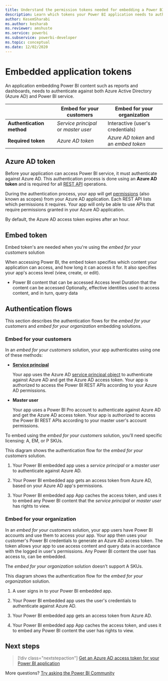 ```yaml
---
title: Understand the permission tokens needed for embedding a Power BI application
description: Learn which tokens your Power BI application needs to authenticate against Azure and Power BI service.
author: KesemSharabi
ms.author: kesharab
ms.reviewer: amshuste
ms.service: powerbi
ms.subservice: powerbi-developer
ms.topic: conceptual
ms.date: 12/02/2020
---
```


# Embedded application tokens

An application embedding Power BI content such as reports and dashboards, needs to authenticate against both Azure Active Directory (Azure AD) and Power BI service.

|  |Embed for your customers  |Embed for your organization  |
|---------|---------|---------|
|**Authentication method**      |*Service principal* or *master user*         |Interactive (user's credentials)         |
|**Required token**      |*Azure AD token*           |*Azure AD token* and an *embed token*         |

## Azure AD token

Before your application can access Power BI service, it must authenticate against Azure AD. This authentication process is done using an **Azure AD token** and is required for all [REST API](/rest/api/power-bi/) operations.

During the authentication process, your app will get [permissions](/azure/active-directory/develop/v2-permissions-and-consent) (also known as scopes) from your Azure AD application. Each REST API lists which permissions it requires. Your app will only be able to use APIs that require permissions granted in your Azure AD application.

By default, the Azure AD access token expires after an hour.

## Embed token

Embed token's are needed when you're using the *embed for your customers* solution

When accessing Power BI, the embed token specifies which content your application can access, and how long it can access it for. It also specifies your app's  access level (view, create, or edit).

* Power BI content that can be accessed
Access level 
Duration that the content can be accessed
Optionally, effective identities used to access content, and in turn, query data

## Authentication flows

This section describes the authentication flows for the *embed for your customers* and *embed for your organization* embedding solutions.

### Embed for your customers
        
In an *embed for your customers* solution, your app authenticates using one of these methods:

* **[Service principal](embed-service-principal.md)**

    Your app uses the Azure AD [service principal object](/azure/active-directory/develop/app-objects-and-service-principals#service-principal-object) to authenticate against Azure AD and get the Azure AD access token. Your app is authorized to access the Power BI REST APIs according to your Azure AD permissions.

* **Master user**

    Your app uses a Power BI Pro account to authenticate against Azure AD and get the Azure AD access token. Your app is authorized to access the Power BI REST APIs according to your master user's account permissions. 

To embed using the *embed for your customers* solution, you'll need specific licensing: A, EM, or P SKUs.

This diagram shows the authentication flow for the *embed for your customers* solution.

1. Your Power BI embedded app uses a *service principal* or a *master user* to authenticate against Azure AD.

2. Your Power BI embedded app gets an access token from Azure AD, based on your Azure AD app's permissions.

3. Your Power BI embedded app App caches the access token, and uses it to embed any Power BI content that the *service principal* or *master user* has rights to view.

### Embed for your organization

In an *embed for your customers* solution, your app users have Power BI accounts and use them to access your app. Your app then uses your customer's Power BI credentials to generate an Azure AD access token. The token allows your app to use access content and query data in accordance with the logged in user's permissions. Any Power BI content the user has access to, can be embedded.

The *embed for your organization* solution doesn't support A SKUs.

This diagram shows the authentication flow for the *embed for your organization* solution.

1. A user signs in to your Power BI embedded app.
        
2. Your Power BI embedded app uses the user's credentials to authenticate against Azure AD.
        
3. Your Power BI embedded app gets an access token from Azure AD.
         
4. Your Power BI embedded app App caches the access token, and uses it to embed any Power BI content the user has rights to view.

## Next steps

>[!div class="nextstepaction"]
>[Get an Azure AD access token for your Power BI application](get-azuread-access-token.md)

More questions? [Try asking the Power BI Community](https://community.powerbi.com/)